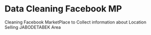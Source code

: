 # Data Cleaning Facebook MP
Cleaning Facebook MarketPlace to Collect information about Location Selling JABODETABEK Area